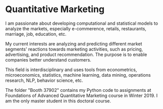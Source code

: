 # Quantitative Marketing

I am passionate about developing computational and statistical models to analyze the markets, especially e-commerence, retails, restaurants, marriage, job, education, etc.


My current interests are analyzing and predicting different market segments' reactions towards marketing activities, such as pricing, advertising, and product recommendation. The purpose is to enable companies better understand customers.

This field is interdisciplinary and uses tools from econometrics, microeconomics, statistics, machine learning, data mining, operations research, NLP, behavior science, etc.

The folder "Booth 37902" contains my Python code to assignments at Foundations of Advanced Quantitative Marketing course in Winter 2019. I am the only master student in this doctoral course.

